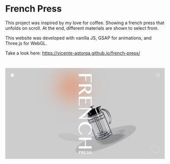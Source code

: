 # French Press

This project was inspired by my love for coffee. Showing a french press that unfolds on scroll. At the end, different materials are shown to select from.

This website was developed with vanilla JS, GSAP for animations, and Three.js for WebGL.

Take a look here: https://vicente-astorga.github.io/french-press/

# ![sketch of three.js](https://raw.githubusercontent.com/vicente-astorga/french-press/main/src/assets/french-press.png)
